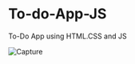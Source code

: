 # To-do-App-JS
To-Do App using HTML.CSS and JS


![Capture](https://github.com/jadhavsiid/To-do-App-JS/assets/101967370/c6a2f7e6-d190-42b3-b9e0-e9659bcf1b26)
